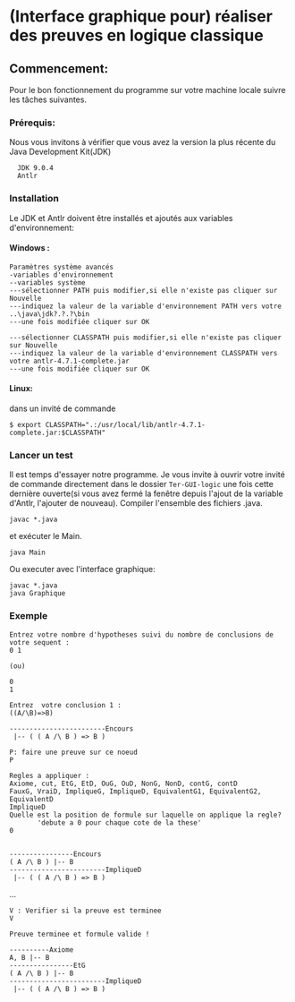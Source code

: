 # (Interface graphique pour) réaliser des preuves en logique classique

## Commencement:

Pour le bon fonctionnement du programme sur votre machine locale suivre les tâches suivantes.

### Prérequis:

Nous vous invitons à vérifier que vous avez la version la plus récente du Java Development Kit(JDK)

```
  JDK 9.0.4
  Antlr
```

### Installation

Le JDK et Antlr doivent être installés et ajoutés aux variables d'environnement:

#### Windows :
```
Paramètres système avancés
-variables d'environnement
--variables système
---sélectionner PATH puis modifier,si elle n'existe pas cliquer sur Nouvelle
---indiquez la valeur de la variable d'environnement PATH vers votre ..\java\jdk?.?.?\bin
---une fois modifiée cliquer sur OK

---sélectionner CLASSPATH puis modifier,si elle n'existe pas cliquer sur Nouvelle
---indiquez la valeur de la variable d'environnement CLASSPATH vers votre antlr-4.7.1-complete.jar
---une fois modifiée cliquer sur OK
```
#### Linux: 

dans un invité de commande 

```
$ export CLASSPATH=".:/usr/local/lib/antlr-4.7.1-complete.jar:$CLASSPATH"
```

### Lancer un test
Il est temps d'essayer notre programme. Je vous invite à ouvrir votre invité de commande directement dans le dossier ```Ter-GUI-logic``` une fois cette dernière ouverte(si vous avez fermé la fenêtre depuis l'ajout de la variable d'Antlr, l'ajouter de nouveau). Compiler l'ensemble des fichiers .java.

```
javac *.java
```

et exécuter le Main.

```
java Main
```

Ou executer avec l'interface graphique:

```
javac *.java
java Graphique
```

### Exemple
```
Entrez votre nombre d'hypotheses suivi du nombre de conclusions de votre sequent :
0 1

(ou) 

0
1
```
```
Entrez  votre conclusion 1 :
((A/\B)=>B)

------------------------Encours
 |-- ( ( A /\ B ) => B )
```

```
P: faire une preuve sur ce noeud
P

Regles a appliquer : 
Axiome, cut, EtG, EtD, OuG, OuD, NonG, NonD, contG, contD
FauxG, VraiD, ImpliqueG, ImpliqueD, EquivalentG1, EquivalentG2, EquivalentD
ImpliqueD
Quelle est la position de formule sur laquelle on applique la regle?
       'debute a 0 pour chaque cote de la these' 
0


----------------Encours
( A /\ B ) |-- B
------------------------ImpliqueD
 |-- ( ( A /\ B ) => B )
```

...

```
V : Verifier si la preuve est terminee
V

Preuve terminee et formule valide !

----------Axiome
A, B |-- B
----------------EtG
( A /\ B ) |-- B
------------------------ImpliqueD
 |-- ( ( A /\ B ) => B )

```



